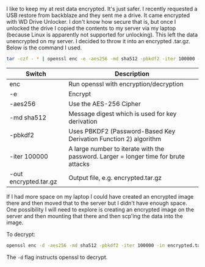 I like to keep my at rest data encrypted.  It's just safer.  I recently requested a USB restore from backblaze and they sent me a drive.  It came encrypted with WD Drive Unlocker.  I don't know how secure that is, but once I unlocked the drive I copied the contents to my server via my laptop (because Linux is apparently not supported for unlocking).  This left the data unencrypted on my server.    I decided to throw it into an encrypted .tar.gz.  Below is the command I used.

```bash
tar -czf - * | openssl enc -e -aes256 -md sha512 -pbkdf2 -iter 100000 -out encrypted.tar.gz
```
| Switch                | Description                                                                          |
|-----------------------|--------------------------------------------------------------------------------------|
| enc                   | Run openssl with encryption/decryption                                               |
| -e                    | Encrypt                                                                              |
| -aes256               | Use the AES-256 Cipher                                                               |
| -md sha512            | Message digest which is used for key derivation                                      |
| -pbkdf2               | Uses PBKDF2 (Password-Based Key Derivation Function 2) algorithm                     |
| -iter 100000          | A large number to iterate with the password.  Larger = longer time for brute attacks |
| -out encrypted.tar.gz | Output file, e.g. encrypted.tar.gz                                                   |


If I had more space on my laptop I could have created an encrypted image there and then moved that to the server but I didn't have enough space.  One possibility I will need to explore is creating an encrypted image on the server and then mounting that there and then scp'ing the data into the image.

To decrypt:

```bash
openssl enc -d -aes256 -md sha512 -pbkdf2 -iter 100000 -in encrypted.tar.gz - | tar xvfz -
```

The `-d` flag instructs openssl to decrypt.



